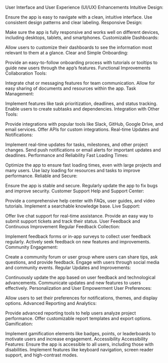 User Interface and User Experience (UI/UX) Enhancements
Intuitive Design:

Ensure the app is easy to navigate with a clean, intuitive interface.
Use consistent design patterns and clear labeling.
Responsive Design:

Make sure the app is fully responsive and works well on different devices, including desktops, tablets, and smartphones.
Customizable Dashboards:

Allow users to customize their dashboards to see the information most relevant to them at a glance.
Clear and Simple Onboarding:

Provide an easy-to-follow onboarding process with tutorials or tooltips to guide new users through the app’s features.
Functional Improvements
Collaboration Tools:

Integrate chat or messaging features for team communication.
Allow for easy sharing of documents and resources within the app.
Task Management:

Implement features like task prioritization, deadlines, and status tracking.
Enable users to create subtasks and dependencies.
Integration with Other Tools:

Provide integrations with popular tools like Slack, GitHub, Google Drive, and email services.
Offer APIs for custom integrations.
Real-time Updates and Notifications:

Implement real-time updates for tasks, milestones, and other project changes.
Send push notifications or email alerts for important updates and deadlines.
Performance and Reliability
Fast Loading Times:

Optimize the app to ensure fast loading times, even with large projects and many users.
Use lazy loading for resources and tasks to improve performance.
Reliable and Secure:

Ensure the app is stable and secure.
Regularly update the app to fix bugs and improve security.
Customer Support
Help and Support Center:

Provide a comprehensive help center with FAQs, user guides, and video tutorials.
Implement a searchable knowledge base.
Live Support:

Offer live chat support for real-time assistance.
Provide an easy way to submit support tickets and track their status.
User Feedback and Continuous Improvement
Regular Feedback Collection:

Implement feedback forms or in-app surveys to collect user feedback regularly.
Actively seek feedback on new features and improvements.
Community Engagement:

Create a community forum or user group where users can share tips, ask questions, and provide feedback.
Engage with users through social media and community events.
Regular Updates and Improvements:

Continuously update the app based on user feedback and technological advancements.
Communicate updates and new features to users effectively.
Personalization and User Empowerment
User Preferences:

Allow users to set their preferences for notifications, themes, and display options.
Advanced Reporting and Analytics:

Provide advanced reporting tools to help users analyze project performance.
Offer customizable report templates and export options.
Gamification:

Implement gamification elements like badges, points, or leaderboards to motivate users and increase engagement.
Accessibility
Accessibility Features:
Ensure the app is accessible to all users, including those with disabilities.
Implement features like keyboard navigation, screen reader support, and high-contrast modes.